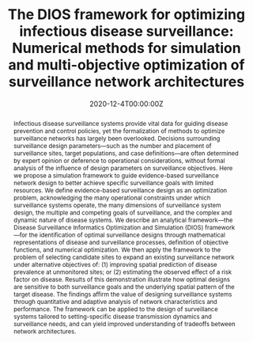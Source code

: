---
title: "The DIOS framework for optimizing infectious disease surveillance: Numerical methods for simulation and multi-objective optimization of surveillance network architectures"
authors:
- "Qu Cheng"
- "Philip A Collender"
- "Alexandra K Heaney"
- "Xintong Li" 
- "Rohini Dasan"
- "Charles Li"
- "Joseph A Lewnard"
- admin
- "Song Liang"
- "Howard H Chang" 
- "Lance A Waller" 
- "Benjamin A Lopman" 
- "Changhong Yang" 
- "Justin V Remais"

date: "2020-12-4T00:00:00Z"
doi: "https://doi.org/10.1371/journal.pcbi.1008477"

# Schedule page publish date (NOT publication's date).
publishDate: "2021-09-01T00:00:00Z"

# Publication type.
# Legend: 0 = Uncategorized; 1 = Conference paper; 2 = Journal article;
# 3 = Preprint / Working Paper; 4 = Report; 5 = Book; 6 = Book section;
# 7 = Thesis; 8 = Patent
publication_types: ["2"]

# Publication name and optional abbreviated publication name.
publication: PLoS Computational Biology
publication_short: PLoS Comput. Biol.

abstract: "Infectious disease surveillance systems provide vital data for guiding disease prevention and control policies, yet the formalization of methods to optimize surveillance networks has largely been overlooked. Decisions surrounding surveillance design parameters—such as the number and placement of surveillance sites, target populations, and case definitions—are often determined by expert opinion or deference to operational considerations, without formal analysis of the influence of design parameters on surveillance objectives. Here we propose a simulation framework to guide evidence-based surveillance network design to better achieve specific surveillance goals with limited resources. We define evidence-based surveillance design as an optimization problem, acknowledging the many operational constraints under which surveillance systems operate, the many dimensions of surveillance system design, the multiple and competing goals of surveillance, and the complex and dynamic nature of disease systems. We describe an analytical framework—the Disease Surveillance Informatics Optimization and Simulation (DIOS) framework—for the identification of optimal surveillance designs through mathematical representations of disease and surveillance processes, definition of objective functions, and numerical optimization. We then apply the framework to the problem of selecting candidate sites to expand an existing surveillance network under alternative objectives of: (1) improving spatial prediction of disease prevalence at unmonitored sites; or (2) estimating the observed effect of a risk factor on disease. Results of this demonstration illustrate how optimal designs are sensitive to both surveillance goals and the underlying spatial pattern of the target disease. The findings affirm the value of designing surveillance systems through quantitative and adaptive analysis of network characteristics and performance. The framework can be applied to the design of surveillance systems tailored to setting-specific disease transmission dynamics and surveillance needs, and can yield improved understanding of tradeoffs between network architectures."

# Summary. An optional shortened abstract.
summary: Disease surveillance systems are essential for understanding the epidemiology of infectious diseases and improving population health. A well-designed surveillance system can achieve a high level of fidelity in estimates of interest (e.g., disease trends, risk factors) within its operational constraints. Currently, design parameters that define surveillance systems (e.g., number and placement of the surveillance sites, target populations, case definitions) are selected largely by expert opinion and practical considerations. Such an informal approach is less tenable when multiple aspects of surveillance design—or multiple surveillance objectives—need to be considered simultaneously, and are subject to resource or logistical constraints. Here we propose a framework to optimize surveillance system design given a set of defined surveillance objectives and a dynamical model of the disease system under study. The framework provides a platform for in silico surveillance system design, and allows the formulation of surveillance guidelines based on quantitative evidence, tailored to local realities and priorities. The framework is designed to facilitate greater collaboration between health planners and computational and data scientists to advance surveillance science and strengthen the architecture of surveillance networks.

tags:
- Infectious Disease Surveillance
- Disease Surveillance
- Optimization
- Medical Risk Factors
- Epidemiology
- Network Analysis
- Public and Occupational Health
- Simulated Annealing

featured: false
links:
- name: Online Access
  url: https://journals.plos.org/ploscompbiol/article?id=10.1371/journal.pcbi.1008477
# url_pdf: 
# url_code: '#'
# url_dataset: '#'
# url_poster: '#'
# url_project: ''
# url_slides: ''
# url_source: '#'
# url_video: '#'

# Featured image
# To use, add an image named `featured.jpg/png` to your page's folder. 
# image:
#   caption: ''
#   focal_point: ""
#   preview_only: false

# Associated Projects (optional).
#   Associate this publication with one or more of your projects.
#   Simply enter your project's folder or file name without extension.
#   E.g. `internal-project` references `content/project/internal-project/index.md`.
#   Otherwise, set `projects: []`.
# projects: 

# Slides (optional).
#   Associate this publication with Markdown slides.
#   Simply enter your slide deck's filename without extension.
#   E.g. `slides: "example"` references `content/slides/example/index.md`.
#   Otherwise, set `slides: ""`.
slides: ""
---